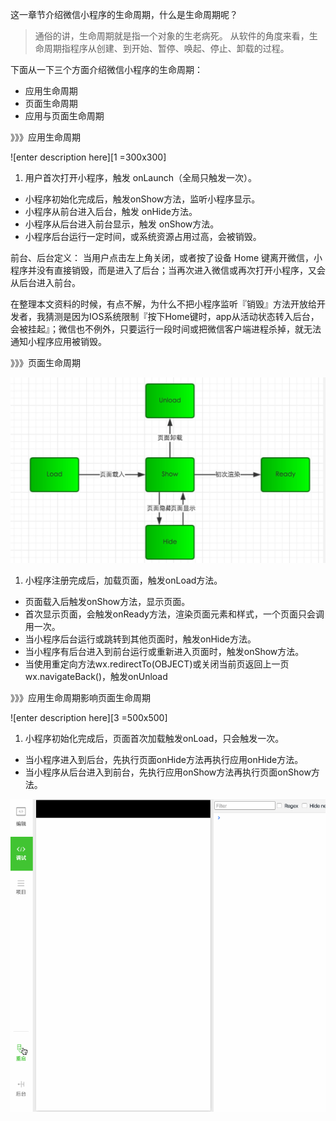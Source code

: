 这一章节介绍微信小程序的生命周期，什么是生命周期呢？

> 通俗的讲，生命周期就是指一个对象的生老病死。
>  从软件的角度来看，生命周期指程序从创建、到开始、暂停、唤起、停止、卸载的过程。
    
下面从一下三个方面介绍微信小程序的生命周期：

- 应用生命周期
- 页面生命周期
- 应用与页面生命周期

》》》应用生命周期

![enter description here][1 =300x300]

1. 用户首次打开小程序，触发 onLaunch（全局只触发一次）。
* 小程序初始化完成后，触发onShow方法，监听小程序显示。
* 小程序从前台进入后台，触发 onHide方法。
* 小程序从后台进入前台显示，触发 onShow方法。
* 小程序后台运行一定时间，或系统资源占用过高，会被销毁。

前台、后台定义： 当用户点击左上角关闭，或者按了设备 Home 键离开微信，小程序并没有直接销毁，而是进入了后台；当再次进入微信或再次打开小程序，又会从后台进入前台。

在整理本文资料的时候，有点不解，为什么不把小程序监听『销毁』方法开放给开发者，我猜测是因为IOS系统限制『按下Home键时，app从活动状态转入后台，会被挂起』；微信也不例外，只要运行一段时间或把微信客户端进程杀掉，就无法通知小程序应用被销毁。

》》》页面生命周期

![enter description here][2]

1. 小程序注册完成后，加载页面，触发onLoad方法。
* 页面载入后触发onShow方法，显示页面。
* 首次显示页面，会触发onReady方法，渲染页面元素和样式，一个页面只会调用一次。
* 当小程序后台运行或跳转到其他页面时，触发onHide方法。
* 当小程序有后台进入到前台运行或重新进入页面时，触发onShow方法。
* 当使用重定向方法wx.redirectTo(OBJECT)或关闭当前页返回上一页wx.navigateBack()，触发onUnload

》》》应用生命周期影响页面生命周期

![enter description here][3 =500x500]

1. 小程序初始化完成后，页面首次加载触发onLoad，只会触发一次。 
* 当小程序进入到后台，先执行页面onHide方法再执行应用onHide方法。
* 当小程序从后台进入到前台，先执行应用onShow方法再执行页面onShow方法。

![enter description here][4]


  [1]: ./images/1%E5%BA%94%E7%94%A8%E7%94%9F%E5%91%BD%E5%91%A8%E6%9C%9F.png "1应用生命周期.png"
  [2]: ./images/2%E9%A1%B5%E9%9D%A2%E7%94%9F%E5%91%BD%E5%91%A8%E6%9C%9F.png "2页面生命周期.png"
  [3]: ./images/3%E5%BA%94%E7%94%A8%E4%B8%8E%E9%A1%B5%E9%9D%A2%E7%94%9F%E5%91%BD%E5%91%A8%E6%9C%9F.png "3应用与页面生命周期.png"
  [4]: ./images/%E5%B0%8F%E7%A8%8B%E5%BA%8F%E7%94%9F%E5%91%BD%E5%91%A8%E6%9C%9F.gif "小程序生命周期.gif"
